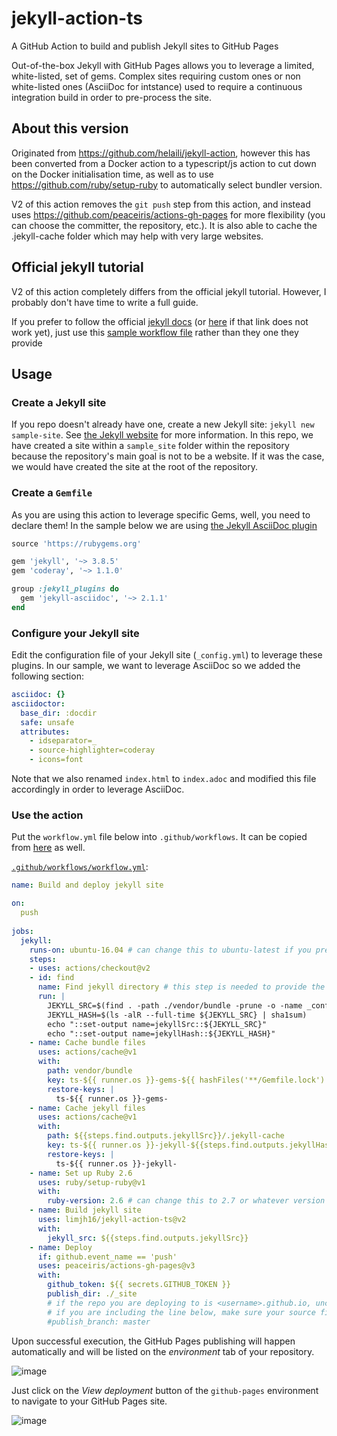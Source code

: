# jekyll-action-ts
A GitHub Action to build and publish Jekyll sites to GitHub Pages

Out-of-the-box Jekyll with GitHub Pages allows you to leverage a limited, white-listed, set of gems. Complex sites requiring custom ones or non white-listed ones (AsciiDoc for intstance) used to require a continuous integration build in order to pre-process the site.

## About this version
Originated from https://github.com/helaili/jekyll-action, however this has been converted from a Docker action to a typescript/js action to cut down on the Docker initialisation time, as well as to use https://github.com/ruby/setup-ruby to automatically select bundler version. 

V2 of this action removes the `git push` step from this action, and instead uses https://github.com/peaceiris/actions-gh-pages for more flexibility (you can choose the committer, the repository, etc.). It is also able to cache the .jekyll-cache folder which may help with very large websites. 

## Official jekyll tutorial
V2 of this action completely differs from the official jekyll tutorial. However, I probably don't have time to write a full guide. 

If you prefer to follow the official [jekyll docs](https://jekyllrb.com/docs/continuous-integration/github-actions/) (or [here](https://deploy-preview-8119--jekyllrb.netlify.app/docs/continuous-integration/github-actions/) if that link does not work yet), just use this [sample workflow file](#use-the-action) rather than they one they provide

## Usage

### Create a Jekyll site
If you repo doesn't already have one, create a new Jekyll site:  `jekyll new sample-site`. See [the Jekyll website](https://jekyllrb.com/) for more information. In this repo, we have created a site within a `sample_site` folder within the repository because the repository's main goal is not to be a website. If it was the case, we would have created the site at the root of the repository.

### Create a `Gemfile`
As you are using this action to leverage specific Gems, well, you need to declare them! In the sample below we are using [the Jekyll AsciiDoc plugin](https://github.com/asciidoctor/jekyll-asciidoc)

```Ruby
source 'https://rubygems.org'

gem 'jekyll', '~> 3.8.5'
gem 'coderay', '~> 1.1.0'

group :jekyll_plugins do
  gem 'jekyll-asciidoc', '~> 2.1.1'
end

```

### Configure your Jekyll site
Edit the configuration file of your Jekyll site (`_config.yml`) to leverage these plugins. In our sample, we want to leverage AsciiDoc so we added the following section:

```yaml
asciidoc: {}
asciidoctor:
  base_dir: :docdir
  safe: unsafe
  attributes:
    - idseparator=_
    - source-highlighter=coderay
    - icons=font
```

Note that we also renamed `index.html` to `index.adoc` and modified this file accordingly in order to leverage AsciiDoc.

### Use the action
Put the `workflow.yml` file below into `.github/workflows`. It can be copied from [here](https://github.com/limjh16/jekyll-action-ts/blob/master/.github/workflows/workflow.yml) as well.

[`.github/workflows/workflow.yml`](https://github.com/limjh16/jekyll-action-ts/blob/master/.github/workflows/workflow.yml):
```yaml
name: Build and deploy jekyll site

on:
  push
    
jobs:
  jekyll:
    runs-on: ubuntu-16.04 # can change this to ubuntu-latest if you prefer
    steps:
    - uses: actions/checkout@v2
    - id: find
      name: Find jekyll directory # this step is needed to provide the cache directory and cache hash key
      run: |
        JEKYLL_SRC=$(find . -path ./vendor/bundle -prune -o -name _config.yml -exec dirname {} \; | tr -d '\n')
        JEKYLL_HASH=$(ls -alR --full-time ${JEKYLL_SRC} | sha1sum)
        echo "::set-output name=jekyllSrc::${JEKYLL_SRC}"
        echo "::set-output name=jekyllHash::${JEKYLL_HASH}"
    - name: Cache bundle files
      uses: actions/cache@v1
      with:
        path: vendor/bundle
        key: ts-${{ runner.os }}-gems-${{ hashFiles('**/Gemfile.lock') }}
        restore-keys: |
          ts-${{ runner.os }}-gems-
    - name: Cache jekyll files
      uses: actions/cache@v1
      with:
        path: ${{steps.find.outputs.jekyllSrc}}/.jekyll-cache
        key: ts-${{ runner.os }}-jekyll-${{steps.find.outputs.jekyllHash}}
        restore-keys: |
          ts-${{ runner.os }}-jekyll-
    - name: Set up Ruby 2.6
      uses: ruby/setup-ruby@v1
      with:
        ruby-version: 2.6 # can change this to 2.7 or whatever version you prefer
    - name: Build jekyll site
      uses: limjh16/jekyll-action-ts@v2
      with:
        jekyll_src: ${{steps.find.outputs.jekyllSrc}}
    - name: Deploy
      if: github.event_name == 'push'
      uses: peaceiris/actions-gh-pages@v3
      with:
        github_token: ${{ secrets.GITHUB_TOKEN }}
        publish_dir: ./_site
        # if the repo you are deploying to is <username>.github.io, uncomment the line below.
        # if you are including the line below, make sure your source files are NOT in the master branch
        #publish_branch: master
```

Upon successful execution, the GitHub Pages publishing will happen automatically and will be listed on the *_environment_* tab of your repository. 

![image](https://user-images.githubusercontent.com/2787414/51083469-31e29700-171b-11e9-8f10-8c02dd485f83.png)

Just click on the *_View deployment_* button of the `github-pages` environment to navigate to your GitHub Pages site.

![image](https://user-images.githubusercontent.com/2787414/51083411-188d1b00-171a-11e9-9a25-f8b06f33053e.png)
